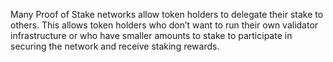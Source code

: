 Many Proof of Stake networks allow token holders to delegate their stake to others. This allows token holders who don’t want to run their own validator infrastructure or who have smaller amounts to stake to participate in securing the network and receive staking rewards.
